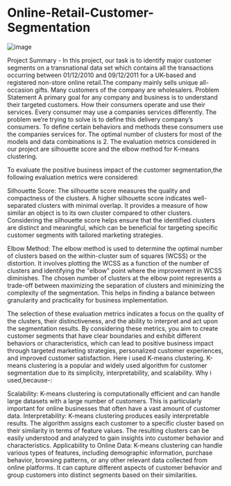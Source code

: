 # Online-Retail-Customer-Segmentation
![image](https://github.com/MDRIZWANKHAN/Online-Retail-Customer-Segmentation/assets/125923064/e91faf19-1ab7-4776-8bd7-0cd9cece108c)


Project Summary -
In this project, our task is to identify major customer segments on a transnational data set which contains all the transactions occurring between 01/12/2010 and 09/12/2011 for a UK-based and registered non-store online retail.The company mainly sells unique all-occasion gifts. Many customers of the company are wholesalers.
Problem Statement
A primary goal for any company and business is to understand their targeted customers. How their consumers operate and use their services. Every consumer may use a companies services differently. The problem we’re trying to solve is to define this delivery company’s consumers. To define certain behaviors and methods these consumers use the companies services for.
The optimal number of clusters for most of the models and data combinations is 2. The evaluation metrics considered in our project are silhouette score and the elbow method for K-means clustering.

To evaluate the positive business impact of the customer segmentation,the following evaluation metrics were considered:

Silhouette Score: The silhouette score measures the quality and compactness of the clusters. A higher silhouette score indicates well-separated clusters with minimal overlap. It provides a measure of how similar an object is to its own cluster compared to other clusters. Considering the silhouette score helps ensure that the identified clusters are distinct and meaningful, which can be beneficial for targeting specific customer segments with tailored marketing strategies.

Elbow Method: The elbow method is used to determine the optimal number of clusters based on the within-cluster sum of squares (WCSS) or the distortion. It involves plotting the WCSS as a function of the number of clusters and identifying the "elbow" point where the improvement in WCSS diminishes. The chosen number of clusters at the elbow point represents a trade-off between maximizing the separation of clusters and minimizing the complexity of the segmentation. This helps in finding a balance between granularity and practicality for business implementation.

The selection of these evaluation metrics indicates a focus on the quality of the clusters, their distinctiveness, and the ability to interpret and act upon the segmentation results. By considering these metrics, you aim to create customer segments that have clear boundaries and exhibit different behaviors or characteristics, which can lead to positive business impact through targeted marketing strategies, personalized customer experiences, and improved customer satisfaction.
Here i used K-means clustering.
K-means clustering is a popular and widely used algorithm for customer segmentation due to its simplicity, interpretability, and scalability.
Why i used,because-:

Scalability: K-means clustering is computationally efficient and can handle large datasets with a large number of customers. This is particularly important for online businesses that often have a vast amount of customer data.
Interpretability: K-means clustering produces easily interpretable results. The algorithm assigns each customer to a specific cluster based on their similarity in terms of feature values. The resulting clusters can be easily understood and analyzed to gain insights into customer behavior and characteristics.
Applicability to Online Data: K-means clustering can handle various types of features, including demographic information, purchase behavior, browsing patterns, or any other relevant data collected from online platforms. It can capture different aspects of customer behavior and group customers into distinct segments based on their similarities.
